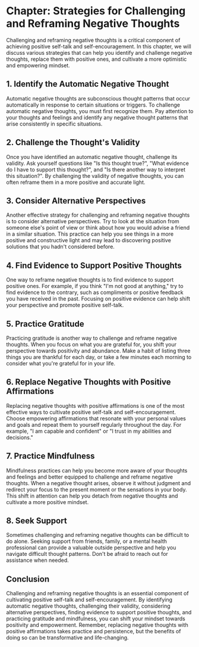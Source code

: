 Chapter: Strategies for Challenging and Reframing Negative Thoughts
===================================================================

Challenging and reframing negative thoughts is a critical component of achieving positive self-talk and self-encouragement. In this chapter, we will discuss various strategies that can help you identify and challenge negative thoughts, replace them with positive ones, and cultivate a more optimistic and empowering mindset.

**1. Identify the Automatic Negative Thought**
----------------------------------------------

Automatic negative thoughts are subconscious thought patterns that occur automatically in response to certain situations or triggers. To challenge automatic negative thoughts, you must first recognize them. Pay attention to your thoughts and feelings and identify any negative thought patterns that arise consistently in specific situations.

**2. Challenge the Thought's Validity**
---------------------------------------

Once you have identified an automatic negative thought, challenge its validity. Ask yourself questions like "Is this thought true?", "What evidence do I have to support this thought?", and "Is there another way to interpret this situation?". By challenging the validity of negative thoughts, you can often reframe them in a more positive and accurate light.

**3. Consider Alternative Perspectives**
----------------------------------------

Another effective strategy for challenging and reframing negative thoughts is to consider alternative perspectives. Try to look at the situation from someone else's point of view or think about how you would advise a friend in a similar situation. This practice can help you see things in a more positive and constructive light and may lead to discovering positive solutions that you hadn't considered before.

**4. Find Evidence to Support Positive Thoughts**
-------------------------------------------------

One way to reframe negative thoughts is to find evidence to support positive ones. For example, if you think "I'm not good at anything," try to find evidence to the contrary, such as compliments or positive feedback you have received in the past. Focusing on positive evidence can help shift your perspective and promote positive self-talk.

**5. Practice Gratitude**
-------------------------

Practicing gratitude is another way to challenge and reframe negative thoughts. When you focus on what you are grateful for, you shift your perspective towards positivity and abundance. Make a habit of listing three things you are thankful for each day, or take a few minutes each morning to consider what you're grateful for in your life.

**6. Replace Negative Thoughts with Positive Affirmations**
-----------------------------------------------------------

Replacing negative thoughts with positive affirmations is one of the most effective ways to cultivate positive self-talk and self-encouragement. Choose empowering affirmations that resonate with your personal values and goals and repeat them to yourself regularly throughout the day. For example, "I am capable and confident" or "I trust in my abilities and decisions."

**7. Practice Mindfulness**
---------------------------

Mindfulness practices can help you become more aware of your thoughts and feelings and better equipped to challenge and reframe negative thoughts. When a negative thought arises, observe it without judgment and redirect your focus to the present moment or the sensations in your body. This shift in attention can help you detach from negative thoughts and cultivate a more positive mindset.

**8. Seek Support**
-------------------

Sometimes challenging and reframing negative thoughts can be difficult to do alone. Seeking support from friends, family, or a mental health professional can provide a valuable outside perspective and help you navigate difficult thought patterns. Don't be afraid to reach out for assistance when needed.

**Conclusion**
--------------

Challenging and reframing negative thoughts is an essential component of cultivating positive self-talk and self-encouragement. By identifying automatic negative thoughts, challenging their validity, considering alternative perspectives, finding evidence to support positive thoughts, and practicing gratitude and mindfulness, you can shift your mindset towards positivity and empowerment. Remember, replacing negative thoughts with positive affirmations takes practice and persistence, but the benefits of doing so can be transformative and life-changing.
